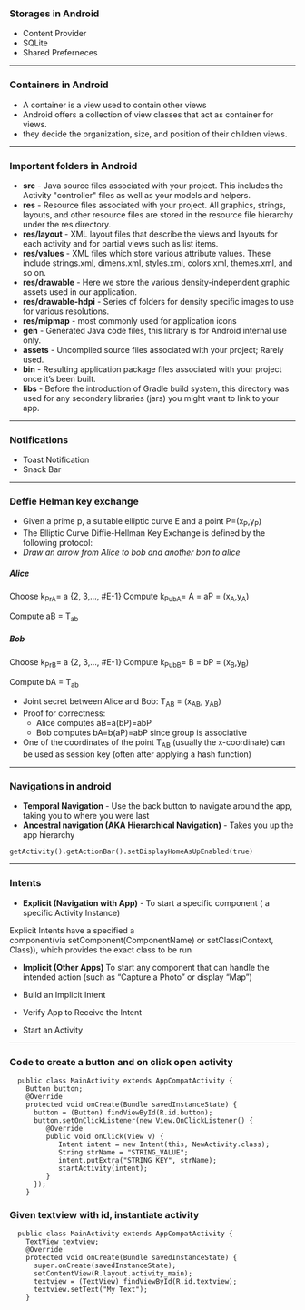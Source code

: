 
### Storages in Android
- Content Provider
- SQLite
- Shared Preferneces

---

### Containers in Android
- A container is a view used to contain other views
- Android offers a collection of view classes that act as container for views.
- they decide the organization, size, and position of their children views.

---

### Important folders in Android
- **src** - Java source files associated with your project. This includes the Activity "controller" files as well as your models and helpers.
- **res** - Resource files associated with your project. All graphics, strings, layouts, and other resource files are stored in the resource file hierarchy under the res directory.
- **res/layout** - XML layout files that describe the views and layouts for each activity and for partial views such as list items.
- **res/values** - XML files which store various attribute values. These include strings.xml, dimens.xml, styles.xml, colors.xml, themes.xml, and so on.
- **res/drawable** - Here we store the various density-independent graphic assets used in our application.
- **res/drawable-hdpi** - Series of folders for density specific images to use for various resolutions.
- **res/mipmap**  - most commonly used for application icons
- **gen** - Generated Java code files, this library is for Android internal use only.
- **assets** - Uncompiled source files associated with your project; Rarely used.
- **bin** - Resulting application package files associated with your project once it’s been built.
- **libs** - Before the introduction of Gradle build system, this directory was used for any secondary libraries (jars) you might want to link to your app.

---

### Notifications
- Toast Notification
- Snack Bar

---

### Deffie Helman key exchange
- Given a prime p, a suitable elliptic curve E and a point P=(x<sub>P</sub>,y<sub>P</sub>)
- The Elliptic Curve Diffie-Hellman Key Exchange is defined by the following protocol:
- <i>Draw an arrow from Alice to bob and another bon to alice</i>

##### Alice

Choose k<sub>PrA</sub>= a     {2, 3,…, #E-1}
Compute k<sub>PubA</sub>= A = aP = (x<sub>A</sub>,y<sub>A</sub>)

Compute aB = T<sub>ab</sub>

##### Bob

Choose k<sub>PrB</sub>= a     {2, 3,…, #E-1}
Compute k<sub>PubB</sub>= B = bP = (x<sub>B</sub>,y<sub>B</sub>)

Compute bA = T<sub>ab</sub>

- Joint secret between Alice and Bob: T<sub>AB</sub> = (x<sub>AB</sub>, y<sub>AB</sub>)
- Proof for correctness:
  - Alice computes aB=a(bP)=abP
  - Bob computes bA=b(aP)=abP since group is associative
- One of the coordinates of the point T<sub>AB</sub> (usually the x-coordinate) can be used as session key (often after applying a hash function)

---

### Navigations in android
- **Temporal Navigation** - Use the back button to navigate around the app, taking you to where you were last
- **Ancestral navigation (AKA Hierarchical Navigation)** - Takes you up the app hierarchy

```
getActivity().getActionBar().setDisplayHomeAsUpEnabled(true) 
```

---


### Intents
- **Explicit (Navigation with App)** - To start a specific component ( a specific Activity Instance)

Explicit Intents have a specified a component(via setComponent(ComponentName) or setClass(Context, Class)), which provides the exact class to be run

- **Implicit (Other Apps)**
To start any component that can handle the intended action (such as “Capture a Photo” or display “Map”)

 - Build an Implicit Intent
 - Verify App to Receive the Intent
 - Start an Activity

 ---

 ### Code to create a button and on click open activity
```
  public class MainActivity extends AppCompatActivity {
    Button button;
    @Override
    protected void onCreate(Bundle savedInstanceState) {
      button = (Button) findViewById(R.id.button);
      button.setOnClickListener(new View.OnClickListener() {
         @Override
         public void onClick(View v) {
            Intent intent = new Intent(this, NewActivity.class);
            String strName = "STRING_VALUE";
            intent.putExtra("STRING_KEY", strName);
            startActivity(intent);
         }
      });
    }

```

### Given textview with id, instantiate activity
```
  public class MainActivity extends AppCompatActivity {
    TextView textview;
    @Override
    protected void onCreate(Bundle savedInstanceState) {
      super.onCreate(savedInstanceState);
      setContentView(R.layout.activity_main);
      textview = (TextView) findViewById(R.id.textview);
      textview.setText("My Text");
    }

```